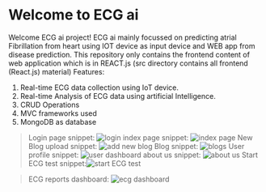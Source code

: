 # Welcome to ECG ai

Welcome ECG ai project!
ECG ai mainly focussed on predicting atrial Fibrillation from heart using IOT device as input device and WEB app from disease prediction.
This repository only contains the frontend content of web application which is in REACT.js (src directory contains all frontend (React.js) material)
Features:
  1. Real-time ECG data collection using IoT device.
  2. Real-time Analysis of ECG data using artificial Intelligence.
  3. CRUD Operations
  4. MVC frameworks used
  5. MongoDB as database
  
 > Login page snippet:
![login](https://user-images.githubusercontent.com/55867003/113104886-a29ffc00-921e-11eb-9a43-95198e27b233.png)
> index page snippet:
![index page](https://user-images.githubusercontent.com/55867003/113105315-15a97280-921f-11eb-90cc-b31fe65d4c01.png)
> New Blog upload snippet:
![add new blog](https://user-images.githubusercontent.com/55867003/113105400-2a860600-921f-11eb-8c51-33e571c5164e.png)
> Blog snippet:
![blogs](https://user-images.githubusercontent.com/55867003/113105444-35409b00-921f-11eb-91b2-2d2a50c8826e.png)
> User profile snippet:
![user dashboard](https://user-images.githubusercontent.com/55867003/113105677-7a64cd00-921f-11eb-997c-8c6896bc869c.png)
> about us snippet:
![about us](https://user-images.githubusercontent.com/55867003/113105704-83559e80-921f-11eb-800b-9ec4132b31fe.png)
>Start ECG test snippet:![start ECG test](https://user-images.githubusercontent.com/55867003/113106339-48079f80-9220-11eb-80a3-9b6e02f64485.png)

>ECG reports dashboard: ![ecg dashboard](https://user-images.githubusercontent.com/55867003/113106107-fd862300-921f-11eb-8a20-f2dc1cbef9a5.png)


